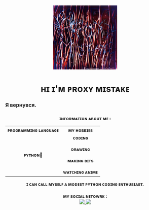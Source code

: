 <h1 align = "center">
  <img src = "https://github.com/Proxy1Mistake/Proxy1Mistake/blob/main/IMG_0004.jpeg", width = 40%, height = 40%>
  <br></br>
  ʜɪ ɪ'ᴍ ᴘʀᴏxʏ ᴍɪsᴛᴀᴋᴇ
</h1>
<h3>Я вернувся.<h3>
  
<h4 align = "center">
  ɪɴꜰᴏʀᴍᴀᴛɪᴏɴ ᴀʙᴏᴜᴛ ᴍᴇ :
    <table align = "center">
      <tr>
        <th>ᴘʀᴏɢʀᴀᴍᴍɪɴɢ ʟᴀɴɢᴜᴀɢᴇ</th>
        <th>ᴍʏ ʜᴏʙʙɪᴇs</th>
      </tr>
      <tr>
        <td>ᴘʏᴛʜᴏɴ🐍</td>
        <td>
        ᴄᴏᴅɪɴɢ
        <br></br>
        ᴅʀᴀᴡɪɴɢ
        <br></br>
        ᴍᴀᴋɪɴɢ ʙɪᴛs
        <br></br>
        ᴡᴀᴛᴄʜɪɴɢ ᴀɴɪᴍᴇ
    </table>
    ɪ ᴄᴀɴ ᴄᴀʟʟ ᴍʏsᴇʟꜰ ᴀ ᴍᴏᴅᴇsᴛ ᴘʏᴛʜᴏɴ ᴄᴏᴅɪɴɢ ᴇɴᴛʜᴜsɪᴀsᴛ.
  </details>
</h4>

<h4 align = "center">
  ᴍʏ sᴏᴄɪᴀʟ ɴᴇᴛᴏᴡʀᴋ : 
  <br>
  <a href = "https://t.me/Proxy1Mistake" target="_blank">
  <img src = "https://img.shields.io/badge/ᴛᴇʟᴇɢʀᴀᴍ-92000a?logo=telegram&logoColor=FFFFFF&labelColor=000000">
  <a href = "https://discordapp.com/users/875370793100533862/" target="_blank">
  <img src = "https://img.shields.io/badge/ᴅɪsᴄᴏʀᴅ-92000a?logo=discord&logoColor=FFFFFF&labelColor=000000">
  </br>
  </details>
</h4>
    
